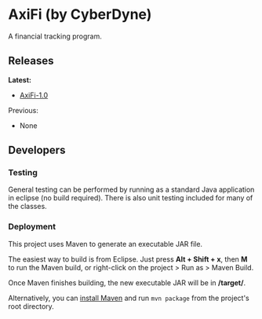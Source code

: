 # AxiFi (by CyberDyne)

A financial tracking program.

## Releases
**Latest:** 

- [AxiFi-1.0](https://drive.google.com/file/d/0B6sC8KDRHN9SMVFQWDBQWU9sajg/view?usp=sharing)

Previous:
- None


## Developers
### Testing
General testing can be performed by running as a standard Java application in eclipse (no build required). There is also 
unit testing included for many of the classes.

### Deployment
This project uses Maven to generate an executable JAR file.

The easiest way to build is from Eclipse. Just press **Alt + Shift + x**, then **M** to run the Maven build, or right-click 
on the project > Run as > Maven Build.

Once Maven finishes building, the new executable JAR will be in **/target/**.

Alternatively, you can [install Maven](http://www.baeldung.com/install-maven-on-windows-linux-mac) and run 
`mvn package` from the project's root directory.
